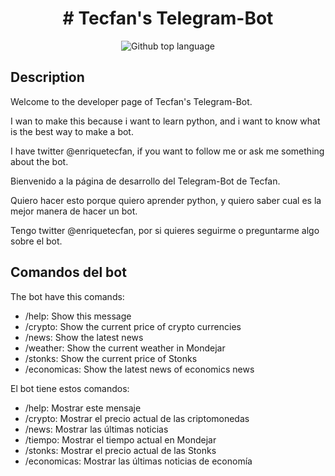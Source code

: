 <h1 align="center"># Tecfan's Telegram-Bot</h1>

<p align="center">
  <img alt="Github top language" src="https://img.shields.io/github/languages/top/enriquetecfan11/telegram-bot?color=56BEB8">

## Description

Welcome to the developer page of Tecfan's Telegram-Bot.

I wan to make this because i want to learn python, and i want to know what is the best way to make a bot.

I have twitter @enriquetecfan, if you want to follow me or ask  me something about the bot.


Bienvenido a la página de desarrollo del Telegram-Bot de Tecfan.

Quiero hacer esto porque quiero aprender python, y quiero saber cual es la mejor manera de hacer un bot.

Tengo twitter @enriquetecfan, por si quieres seguirme o preguntarme algo sobre el bot.

## Comandos del bot

The bot have this comands:

+ /help: Show this message
+ /crypto: Show the current price of crypto currencies
+ /news: Show the latest news
+ /weather: Show the current weather in Mondejar
+ /stonks: Show the current price of Stonks
+ /economicas: Show the latest news of economics news

El bot tiene estos comandos:

+ /help: Mostrar este mensaje
+ /crypto: Mostrar el precio actual de las criptomonedas
+ /news: Mostrar las últimas noticias
+ /tiempo: Mostrar el tiempo actual en Mondejar
+ /stonks: Mostrar el precio actual de las Stonks
+ /economicas: Mostrar las últimas noticias de economía
